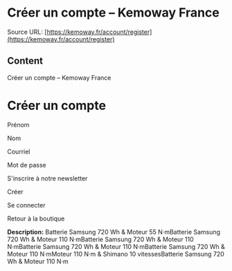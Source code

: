 # Créer un compte – Kemoway France

Source URL: [https://kemoway.fr/account/register](https://kemoway.fr/account/register)

## Content

Créer un compte – Kemoway France

# Créer un compte

Prénom

Nom

Courriel

Mot de passe

S'inscrire à notre newsletter

Créer

Se connecter

Retour à la boutique


**Description:**
Batterie Samsung 720 Wh & Moteur 55 N·mBatterie Samsung 720 Wh & Moteur 110 N·mBatterie Samsung 720 Wh & Moteur 110 N·mBatterie Samsung 720 Wh & Moteur 110 N·mBatterie Samsung 720 Wh & Moteur 110 N·mMoteur 110 N·m & Shimano 10 vitessesBatterie Samsung 720 Wh & Moteur 110 N·m
